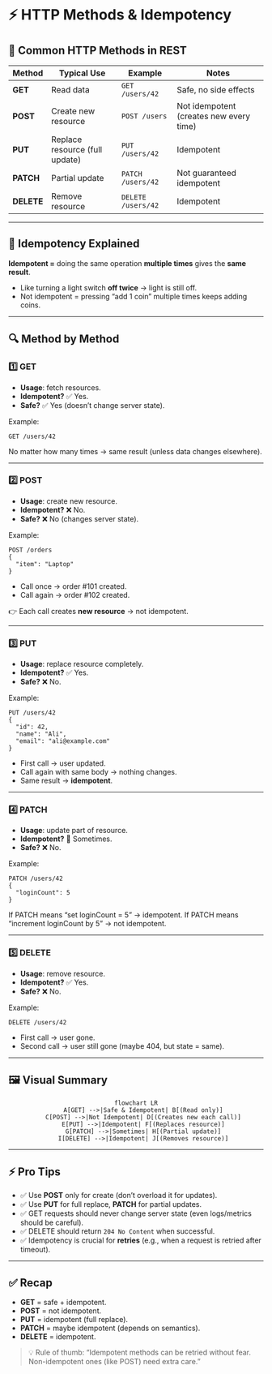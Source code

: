 # ⚡ HTTP Methods & Idempotency

## 📌 Common HTTP Methods in REST

| Method     | Typical Use                    | Example            | Notes                                   |
| ---------- | ------------------------------ | ------------------ | --------------------------------------- |
| **GET**    | Read data                      | `GET /users/42`    | Safe, no side effects                   |
| **POST**   | Create new resource            | `POST /users`      | Not idempotent (creates new every time) |
| **PUT**    | Replace resource (full update) | `PUT /users/42`    | Idempotent                              |
| **PATCH**  | Partial update                 | `PATCH /users/42`  | Not guaranteed idempotent               |
| **DELETE** | Remove resource                | `DELETE /users/42` | Idempotent                              |

---

## 🧠 Idempotency Explained

**Idempotent =** doing the same operation **multiple times** gives the **same result**.

- Like turning a light switch **off twice** → light is still off.
- Not idempotent = pressing “add 1 coin” multiple times keeps adding coins.

---

## 🔍 Method by Method

### 1️⃣ GET

- **Usage**: fetch resources.
- **Idempotent?** ✅ Yes.
- **Safe?** ✅ Yes (doesn’t change server state).

Example:

```http
GET /users/42
```

No matter how many times → same result (unless data changes elsewhere).

---

### 2️⃣ POST

- **Usage**: create new resource.
- **Idempotent?** ❌ No.
- **Safe?** ❌ No (changes server state).

Example:

```http
POST /orders
{
  "item": "Laptop"
}
```

- Call once → order #101 created.
- Call again → order #102 created.

👉 Each call creates **new resource** → not idempotent.

---

### 3️⃣ PUT

- **Usage**: replace resource completely.
- **Idempotent?** ✅ Yes.
- **Safe?** ❌ No.

Example:

```http
PUT /users/42
{
  "id": 42,
  "name": "Ali",
  "email": "ali@example.com"
}
```

- First call → user updated.
- Call again with same body → nothing changes.
- Same result → **idempotent**.

---

### 4️⃣ PATCH

- **Usage**: update part of resource.
- **Idempotent?** 🤷 Sometimes.
- **Safe?** ❌ No.

Example:

```http
PATCH /users/42
{
  "loginCount": 5
}
```

If PATCH means “set loginCount = 5” → idempotent.
If PATCH means “increment loginCount by 5” → not idempotent.

---

### 5️⃣ DELETE

- **Usage**: remove resource.
- **Idempotent?** ✅ Yes.
- **Safe?** ❌ No.

Example:

```http
DELETE /users/42
```

- First call → user gone.
- Second call → user still gone (maybe 404, but state = same).

---

## 🖼️ Visual Summary

<div align="center">

```mermaid
flowchart LR
    A[GET] -->|Safe & Idempotent| B[(Read only)]
    C[POST] -->|Not Idempotent| D[(Creates new each call)]
    E[PUT] -->|Idempotent| F[(Replaces resource)]
    G[PATCH] -->|Sometimes| H[(Partial update)]
    I[DELETE] -->|Idempotent| J[(Removes resource)]
```

</div>

---

## ⚡ Pro Tips

- ✅ Use **POST** only for create (don’t overload it for updates).
- ✅ Use **PUT** for full replace, **PATCH** for partial updates.
- ✅ GET requests should never change server state (even logs/metrics should be careful).
- ✅ DELETE should return `204 No Content` when successful.
- ✅ Idempotency is crucial for **retries** (e.g., when a request is retried after timeout).

---

## ✅ Recap

- **GET** = safe + idempotent.
- **POST** = not idempotent.
- **PUT** = idempotent (full replace).
- **PATCH** = maybe idempotent (depends on semantics).
- **DELETE** = idempotent.

> 💡 Rule of thumb: “Idempotent methods can be retried without fear. Non-idempotent ones (like POST) need extra care.”

